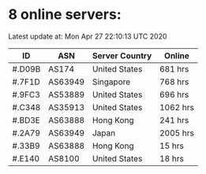 # 8 online servers:

Latest update at: Mon Apr 27 22:10:13 UTC 2020

| ID | ASN | Server Country | Online |
| -- | --- | -------------- | ------ |
| #.D09B | AS174 | United States | 681 hrs |
| #.7F1D | AS63949 | Singapore | 768 hrs |
| #.9FC3 | AS53889 | United States | 696 hrs |
| #.C348 | AS35913 | United States | 1062 hrs |
| #.BD3E | AS63888 | Hong Kong | 241 hrs |
| #.2A79 | AS63949 | Japan | 2005 hrs |
| #.33B9 | AS63888 | Hong Kong | 15 hrs |
| #.E140 | AS8100 | United States | 18 hrs |

